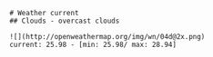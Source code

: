 
        # Weather current
        ## Clouds - overcast clouds

        ![](http://openweathermap.org/img/wn/04d@2x.png)
        current: 25.98 - [min: 25.98/ max: 28.94]
        